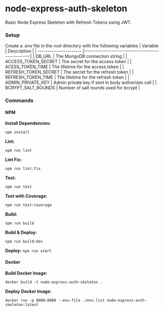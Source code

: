 # node-express-auth-skeleton

Basic Node Express Skeleton with Refresh Tokens using JWT.

### Setup
Create a .env file in the root directory with the following variables
| Variable               | Description                                       |
| ---------------------- |:-------------------------------------------------:|
| DB\_URL                | The MongoDB connection string                     |
| ACCESS\_TOKEN\_SECRET  | The secret for the access token                   |
| ACESS\_TOKEN\_TIME     | The lifetime for the access token                 |
| REFRESH\_TOKEN\_SECRET | The secret for the refresh token                  |
| REFRESH\_TOKEN\_TIME   | The lifetime for the refresh token                |
| ADMIN\_PRIVATE\_KEY    | Admin private key if sent in body authorizes call |
| BCRYPT\_SALT\_ROUNDS   | Number of salt rounds used for bcrypt             |

### Commands

#### NPM

**Install Dependencies:**

`npm install`

**Lint:**

`npm run lint`

**Lint Fix:**

`npm run lint:fix`

**Test:**

`npm run test`

**Test with Coverage:**

`npm run test:coverage`

**Build:**

`npm run build`

**Build & Deploy:**

`npm run build:dev`

**Deploy:**
`npm run start`


#### Docker

**Build Docker Image:**

`docker build -t node-express-auth-skeleton .`

**Deploy Docker Image:**

`docker run -p 8080:8080 --env-file ./env.list node-express-auth-skeleton:latest`
